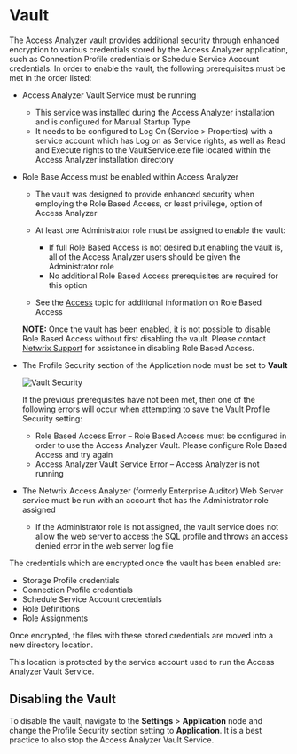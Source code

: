 # Vault

The Access Analyzer vault provides additional security through enhanced encryption to various
credentials stored by the Access Analyzer application, such as Connection Profile credentials or
Schedule Service Account credentials. In order to enable the vault, the following prerequisites must
be met in the order listed:

- Access Analyzer Vault Service must be running

  - This service was installed during the Access Analyzer installation and is configured for
    Manual Startup Type
  - It needs to be configured to Log On (Service > Properties) with a service account which has
    Log on as Service rights, as well as Read and Execute rights to the VaultService.exe file
    located within the Access Analyzer installation directory

- Role Base Access must be enabled within Access Analyzer

  - The vault was designed to provide enhanced security when employing the Role Based Access, or
    least privilege, option of Access Analyzer
  - At least one Administrator role must be assigned to enable the vault:

    - If full Role Based Access is not desired but enabling the vault is, all of the Access
      Analyzer users should be given the Administrator role
    - No additional Role Based Access prerequisites are required for this option

  - See the [Access](/docs/accessanalyzer/12.0/administration/settings/access/overview.md) topic for additional information on Role Based Access

  **NOTE:** Once the vault has been enabled, it is not possible to disable Role Based Access
  without first disabling the vault. Please contact
  [Netwrix Support](https://www.netwrix.com/support.html) for assistance in disabling Role Based
  Access.

- The Profile Security section of the Application node must be set to **Vault**

  ![Vault Security](/img/product_docs/accessanalyzer/admin/settings/application/vaultrbaerror.webp)

  If the previous prerequisites have not been met, then one of the following errors will occur
  when attempting to save the Vault Profile Security setting:

  - Role Based Access Error – Role Based Access must be configured in order to use the Access
    Analyzer Vault. Please configure Role Based Access and try again
  - Access Analyzer Vault Service Error – Access Analyzer is not running

- The Netwrix Access Analyzer (formerly Enterprise Auditor) Web Server service must be run with an
  account that has the Administrator role assigned

  - If the Administrator role is not assigned, the vault service does not allow the web server to
    access the SQL profile and throws an access denied error in the web server log file

The credentials which are encrypted once the vault has been enabled are:

- Storage Profile credentials
- Connection Profile credentials
- Schedule Service Account credentials
- Role Definitions
- Role Assignments

Once encrypted, the files with these stored credentials are moved into a new directory location.

This location is protected by the service account used to run the Access Analyzer Vault Service.

## Disabling the Vault

To disable the vault, navigate to the **Settings** > **Application** node and change the Profile
Security section setting to **Application**. It is a best practice to also stop the Access Analyzer
Vault Service.

